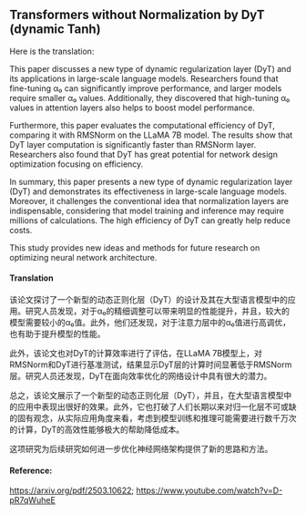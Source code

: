 ## Transformers without Normalization by DyT (dynamic Tanh)

Here is the translation:

This paper discusses a new type of dynamic regularization layer (DyT) and its applications in large-scale language models. Researchers found that fine-tuning α₀ can significantly improve performance, and larger models require smaller α₀ values. Additionally, they discovered that high-tuning α₀ values in attention layers also helps to boost model performance.

Furthermore, this paper evaluates the computational efficiency of DyT, comparing it with RMSNorm on the LLaMA 7B model. The results show that DyT layer computation is significantly faster than RMSNorm layer. Researchers also found that DyT has great potential for network design optimization focusing on efficiency.

In summary, this paper presents a new type of dynamic regularization layer (DyT) and demonstrates its effectiveness in large-scale language models. Moreover, it challenges the conventional idea that normalization layers are indispensable, considering that model training and inference may require millions of calculations. The high efficiency of DyT can greatly help reduce costs.

This study provides new ideas and methods for future research on optimizing neural network architecture.

#### Translation 

该论文探讨了一个新型的动态正则化层（DyT）的设计及其在大型语言模型中的应用。研究人员发现，对于α₀的精细调整可以带来明显的性能提升，并且，较大的模型需要较小的α₀值。此外，他们还发现，对于注意力层中的α₀值进行高调优，也有助于提升模型的性能。

此外，该论文也对DyT的计算效率进行了评估，在LLaMA 7B模型上，对RMSNorm和DyT进行基准测试，结果显示DyT层的计算时间显著低于RMSNorm层。研究人员还发现，DyT在面向效率优化的网络设计中具有很大的潜力。

总之，该论文展示了一个新型的动态正则化层（DyT），并且，在大型语言模型中的应用中表现出很好的效果。此外，它也打破了人们长期以来对归一化层不可或缺的固有观念，从实际应用角度来看，考虑到模型训练和推理可能需要进行数千万次的计算，DyT的高效性能够极大的帮助降低成本。

这项研究为后续研究如何进一步优化神经网络架构提供了新的思路和方法。

#### Reference: 

https://arxiv.org/pdf/2503.10622; https://www.youtube.com/watch?v=D-pR7qWuheE